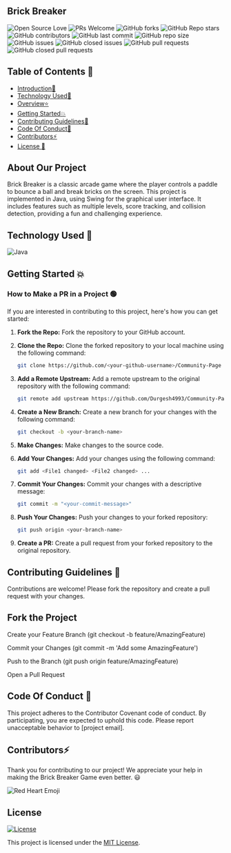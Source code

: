 ## Brick Breaker


![Open Source Love](https://img.shields.io/badge/Open%20Source-%E2%9D%A4-red.svg)
![PRs Welcome](https://img.shields.io/badge/PRs-welcome-brightgreen.svg)
![GitHub forks](https://img.shields.io/github/forks/awaismirza/Java-Game-Brick-Breaker.svg?style=social&label=Fork)
![GitHub Repo stars](https://img.shields.io/github/stars/awaismirza/Java-Game-Brick-Breaker.svg?style=social&label=Stars)
![GitHub contributors](https://img.shields.io/github/contributors/awaismirza/Java-Game-Brick-Breaker)
![GitHub last commit](https://img.shields.io/github/last-commit/awaismirza/Java-Game-Brick-Breaker)
![GitHub repo size](https://img.shields.io/github/repo-size/awaismirza/Java-Game-Brick-Breaker)
![GitHub issues](https://img.shields.io/github/issues/awaismirza/Java-Game-Brick-Breaker)
![GitHub closed issues](https://img.shields.io/github/issues-closed/awaismirza/Java-Game-Brick-Breaker)
![GitHub pull requests](https://img.shields.io/github/issues-pr/awaismirza/Java-Game-Brick-Breaker)
![GitHub closed pull requests](https://img.shields.io/github/issues-pr-closed/awaismirza/Java-Game-Brick-Breaker)



## Table of Contents 🧾
- [Introduction📌](#introduction)
- [Technology Used🚀](#technology-used)
- [Overview⭐](#overview)
- [Getting Started💥](#getting-started)
- [Contributing Guidelines📑](#contributing-guidelines)
- [Code Of Conduct📑](#code-of-conduct)
- [Contributors⚡](#contributors)
- [License 📝](#license)


## About Our Project
Brick Breaker is a classic arcade game where the player controls a paddle to bounce a ball and break bricks on the screen. This project is implemented in Java, using Swing for the graphical user interface. It includes features such as multiple levels, score tracking, and collision detection, providing a fun and challenging experience.

## Technology Used 🚀
![Java](https://img.shields.io/badge/Java-%23ED8B00.svg?&style=for-the-badge&logo=java&logoColor=white)

## Getting Started 💥

### How to Make a PR in a Project 🟢

If you are interested in contributing to this project, here's how you can get started:

1. **Fork the Repo:** Fork the repository to your GitHub account.

2. **Clone the Repo:** Clone the forked repository to your local machine using the following command:

    ```bash
    git clone https://github.com/<your-github-username>/Community-Page
    ```

3. **Add a Remote Upstream:** Add a remote upstream to the original repository with the following command:

    ```bash
    git remote add upstream https://github.com/Durgesh4993/Community-Page/
    ```

4. **Create a New Branch:** Create a new branch for your changes with the following command:

    ```bash
    git checkout -b <your-branch-name>
    ```

5. **Make Changes:** Make changes to the source code.

6. **Add Your Changes:** Add your changes using the following command:

    ```bash
    git add <File1 changed> <File2 changed> ...
    ```

7. **Commit Your Changes:** Commit your changes with a descriptive message:

    ```bash
    git commit -m "<your-commit-message>"
    ```

8. **Push Your Changes:** Push your changes to your forked repository:

    ```bash
    git push origin <your-branch-name>
    ```

9. **Create a PR:** Create a pull request from your forked repository to the original repository.

## Contributing Guidelines 📑
Contributions are welcome! Please fork the repository and create a pull request with your changes.

## Fork the Project
Create your Feature Branch (git checkout -b feature/AmazingFeature)

Commit your Changes (git commit -m 'Add some AmazingFeature')

Push to the Branch (git push origin feature/AmazingFeature)

Open a Pull Request

## Code Of Conduct 📑
This project adheres to the Contributor Covenant code of conduct. By participating, you are expected to uphold this code. Please report unacceptable behavior to [project email].

## Contributors⚡

Thank you for contributing to our project! We appreciate your help in making the Brick Breaker Game even better. 😃

![Red Heart Emoji](https://raw.githubusercontent.com/Tarikul-Islam-Anik/Animated-Fluent-Emojis/master/Emojis/Smilies/Red%20Heart.png)


## License

[![License](https://img.shields.io/badge/License-MIT-blue.svg)](https://opensource.org/licenses/MIT)

This project is licensed under the [MIT License](./LICENSE).

